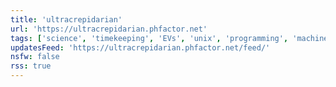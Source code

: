 ```yaml
---
title: 'ultracrepidarian'
url: 'https://ultracrepidarian.phfactor.net'
tags: ['science', 'timekeeping', 'EVs', 'unix', 'programming', 'machine learning']
updatesFeed: 'https://ultracrepidarian.phfactor.net/feed/'
nsfw: false
rss: true
---
```

